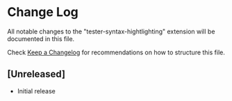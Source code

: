 # Change Log

All notable changes to the "tester-syntax-hightlighting" extension will be documented in this file.

Check [Keep a Changelog](http://keepachangelog.com/) for recommendations on how to structure this file.

## [Unreleased]

- Initial release